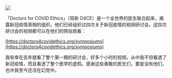 <div class="captioned-image-container">

![](https://substackcdn.com/image/fetch/w_1456,c_limit,f_auto,q_auto:good,fl_progressive:steep/https%3A%2F%2Fbucketeer-e05bbc84-baa3-437e-9518-adb32be77984.s3.amazonaws.com%2Fpublic%2Fimages%2Fc8572a14-0ae0-42da-b11e-57570cd7ae98_750x300.png)


「Doctors for COVID Ethics」（简称 D4CE）是一个全世界的医生联合起来，揭露新冠疫情真相的组织。他们已经组织过四次关于新冠疫情的视频研讨会。这四次研讨会的视频都可以在他们的网站观看：

[https://doctors4covidethics.org/symposiums](https://doctors4covidethics.org/symposiums)

我有幸在去年就看了整个第一期的研讨会，好多个小时的视频。从中我不但看透了新冠疫情，而且看透了整个医学的虚假。感谢这些勇敢的医生们，要是没有他们，也许我至今还活在幻觉中。 ​​​
